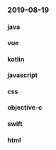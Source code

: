 ### 2019-08-19

#### java

#### vue

#### kotlin

#### javascript

#### css

#### objective-c

#### swift

#### html
